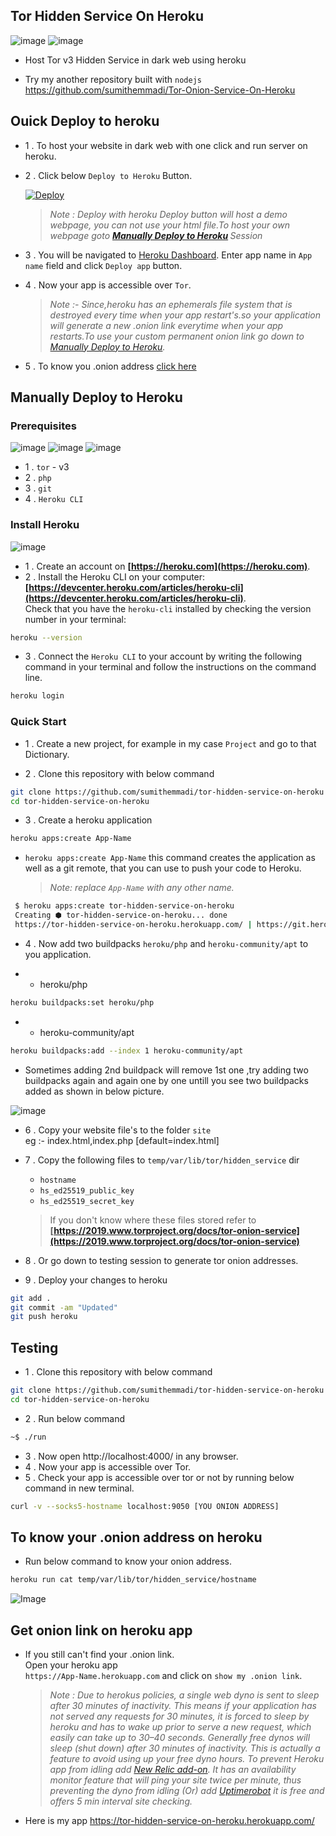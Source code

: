 ## Tor Hidden Service On Heroku
![image](https://img.shields.io/badge/Heroku-430098?style=for-the-badge&logo=heroku&logoColor=white) ![image](https://img.shields.io/badge/Tor-7D4698?style=for-the-badge&logo=Tor-Browser&logoColor=white)

- Host Tor v3 Hidden Service in dark web using heroku

- Try my another repository built with `nodejs` https://github.com/sumithemmadi/Tor-Onion-Service-On-Heroku
<!--
![IMG_20210822_194228.jpg](IMG_20210822_194228.jpg)
-->


## Ouick Deploy to heroku
- 1 . To  host your website in dark web  with one click and run server on heroku.
- 2 . Click below `Deploy to Heroku` Button.

   [![Deploy](https://www.herokucdn.com/deploy/button.svg)](https://heroku.com/deploy?template=https://github.com/sumithemmadi/tor-hidden-service-on-heroku)
    >  _Note : Deploy with  heroku Deploy  button will host a demo webpage, you  can not use your html file.To host your own webpage goto  <b>[Manually Deploy to Heroku](https://github.com/sumithemmadi/tor-hidden-service-on-heroku/blob/main/README.md#manually-deploy-to-heroku)
</b> Session_
- 3 . You will be navigated to [Heroku Dashboard](https://dashboard.heroku.com). Enter app name in `App name` field and click `Deploy app` button.
- 4 . Now your app is accessible over `Tor`.
    > _Note :- Since,heroku has an ephemerals file system that is destroyed every time when your app restart's.so your application will generate a new .onion link everytime when your app restarts.To use your custom permanent onion link  go down to [Manually Deploy to Heroku](https://github.com/sumithemmadi/tor-hidden-service-on-heroku/blob/main/README.md#manually-deploy-to-heroku)._
- 5 . To  know you .onion address [click here](https://github.com/sumithemmadi/tor-hidden-service-on-heroku#get-onion-link-on-heroku-app)

## Manually Deploy to Heroku

### Prerequisites

![image](https://img.shields.io/badge/PHP-777BB4?style=for-the-badge&logo=php&logoColor=white) ![image](https://img.shields.io/badge/git-000000?style=for-the-badge&logo=git&logoColor=white) ![image](https://img.shields.io/badge/Tor-7D4698?style=for-the-badge&logo=Tor-Browser&logoColor=white) 

- 1 . `tor` - v3
- 2 . `php`
- 3 . `git`
- 4 . `Heroku CLI`

### Install Heroku
![image](https://img.shields.io/badge/Heroku-430098?style=for-the-badge&logo=heroku&logoColor=white)

- 1 . Create an account on  **[https://heroku.com](https://heroku.com)**.
- 2 . Install the Heroku CLI on your computer: <br/>**[https://devcenter.heroku.com/articles/heroku-cli](https://devcenter.heroku.com/articles/heroku-cli)**. 
<br/>Check that you have the `heroku-cli` installed by checking the version number in your terminal:
```bash
heroku --version
```
- 3 . Connect the `Heroku CLI` to your account by writing the following command in your terminal and follow the instructions on the command line.
```bash
heroku login
```


### Quick Start

- 1 . Create a new project, for example in my case  `Project` and go to that Dictionary.

- 2 . Clone this repository with below command
```bash
git clone https://github.com/sumithemmadi/tor-hidden-service-on-heroku
cd tor-hidden-service-on-heroku
```
- 3 . Create a heroku application
```bash
heroku apps:create App-Name
```
-  `heroku apps:create App-Name` this command creates the application as well as a git remote, that you can use to push your code to Heroku.

    > _Note: replace `App-Name` with  any other name._
```bash
 $ heroku apps:create tor-hidden-service-on-heroku
 Creating ⬢ tor-hidden-service-on-heroku... done
 https://tor-hidden-service-on-heroku.herokuapp.com/ | https://git.heroku.com/tor-hidden-service-on-heroku.git
```
- 4 . Now add two buildpacks `heroku/php` and `heroku-community/apt` to you application.

- - heroku/php

```bash
heroku buildpacks:set heroku/php
```
- - heroku-community/apt

```bash
heroku buildpacks:add --index 1 heroku-community/apt
```


- Sometimes adding 2nd buildpack will remove 1st one ,try adding two  buildpacks again and again one by one untill you see two buildpacks added as shown in below picture.

![image](https://user-images.githubusercontent.com/50250422/136435430-e3500932-4ee7-4635-b2b3-d99c7d10f496.jpg)
- 6 . Copy your website file's to the folder `site` <br>
      eg :- index.html,index.php [default=index.html]

- 7 . Copy the following files to `temp/var/lib/tor/hidden_service` dir<br> 

   - `hostname`
   - `hs_ed25519_public_key`
   - `hs_ed25519_secret_key`


    > If you don't know where these files stored refer to **[https://2019.www.torproject.org/docs/tor-onion-service](https://2019.www.torproject.org/docs/tor-onion-service)**
  
- 8 . Or go down to testing session to generate tor onion addresses.

- 9 . Deploy your changes to heroku
```bash
git add .
git commit -am "Updated"
git push heroku
```
## Testing

- 1 . Clone this repository with below command
```bash
git clone https://github.com/sumithemmadi/tor-hidden-service-on-heroku
cd tor-hidden-service-on-heroku
```

- 2 . Run below command

```bash
~$ ./run
```
- 3 . Now open http://localhost:4000/ in any browser.
- 4 . Now your app is accessible over Tor.
- 5 . Check your app is accessible over tor or not by running below command in new terminal.
```bash
curl -v --socks5-hostname localhost:9050 [YOU ONION ADDRESS]
```

## To know your .onion address on heroku
- Run below command to know your onion address.

```bash
heroku run cat temp/var/lib/tor/hidden_service/hostname
```
![Image](https://raw.githubusercontent.com/sumithemmadi/Tor-Onion-Service-On-Heroku/gh-pages/images/hostname.jpg)
## Get onion link on heroku app
-  If you still can't find your .onion link. <br> Open your heroku app <br>`https://App-Name.herokuapp.com` and click on `show my .onion link`.
   > _Note : Due to herokus policies, a single web dyno is sent to sleep after 30 minutes of inactivity. This means if your application has not served any requests for 30 minutes, it is forced to sleep by heroku and has to wake up prior to serve a new request, which easily can take up to 30–40 seconds. Generally free dynos will sleep (shut down) after 30 minutes of inactivity. This is actually a feature to avoid using up your free dyno hours. To prevent Heroku app from idling add [New Relic add-on](https://elements.heroku.com/addons/newrelic). It has an availability monitor feature that will ping your site twice per minute, thus preventing the dyno from idling (Or) add  [Uptimerobot](https://uptimerobot.com/) it is free and offers 5 min interval site checking._

-  Here is my app 
    https://tor-hidden-service-on-heroku.herokuapp.com/
